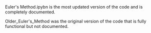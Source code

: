 Euler's Method.ipybn is the most updated version of the code and is completely documented.

Older_Euler's_Method was the original version of the code that is fully functional but not documented.
